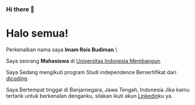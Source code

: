 ### Hi there 👋

<!--
**P2377A371ImamRoisBudiman/P2377A371ImamRoisBudiman** is a ✨ _special_ ✨ repository because its `README.md` (this file) appears on your GitHub profile.

Here are some ideas to get you started:

- 🔭 I’m currently working on ...
- 🌱 I’m currently learning ...
- 👯 I’m looking to collaborate on ...
- 🤔 I’m looking for help with ...
- 💬 Ask me about ...
- 📫 How to reach me: ...
- 😄 Pronouns: ...
- ⚡ Fun fact: ...
-->

# Halo semua! 

Perkenalkan nama saya **Imam Rois Budiman**.\

Saya seorang **Mahasiswa** di [Universitas Indonesia Membangun](https://inaba.ac.id/).

Saya Sedang mengikuti program Studi independence Bersertifikat dari [dicoding](https://www.dicoding.com/).

Saya Bertempat tinggal di Banjarnegara, Jawa Tengah, Indonesia
Jika kamu tertarik untuk berkenalan denganku, silakan ikuti akun [Linkedin](https://www.linkedin.com/in/imam-rois-budiman-288b9118b)ku ya.


